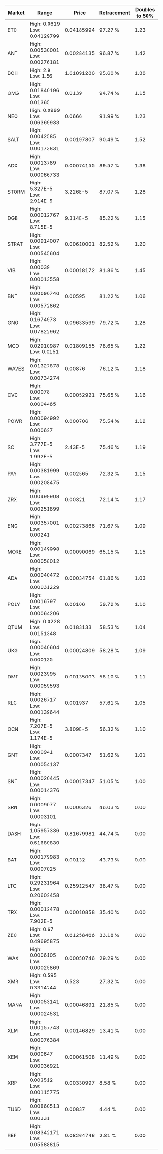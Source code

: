 | Market | Range | Price| Retracement | Doubles to 50% |
| --- | --- | --- | --- | --- |
| ETC | High: 0.0619<br />Low: 0.04129799 | 0.04185994 | 97.27 % | 1.23 |
| ANT | High: 0.00530001<br />Low: 0.00276181 | 0.00284135 | 96.87 % | 1.42 |
| BCH | High: 2.9<br />Low: 1.56 | 1.61891286 | 95.60 % | 1.38 |
| OMG | High: 0.01840196<br />Low: 0.01365 | 0.0139 | 94.74 % | 1.15 |
| NEO | High: 0.0999<br />Low: 0.06369933 | 0.0666 | 91.99 % | 1.23 |
| SALT | High: 0.0042585<br />Low: 0.00173831 | 0.00197807 | 90.49 % | 1.52 |
| ADX | High: 0.0013789<br />Low: 0.00066733 | 0.00074155 | 89.57 % | 1.38 |
| STORM | High: 5.327E-5<br />Low: 2.914E-5 | 3.226E-5 | 87.07 % | 1.28 |
| DGB | High: 0.00012767<br />Low: 8.715E-5 | 9.314E-5 | 85.22 % | 1.15 |
| STRAT | High: 0.00914007<br />Low: 0.00545604 | 0.00610001 | 82.52 % | 1.20 |
| VIB | High: 0.00039<br />Low: 0.00013558 | 0.00018172 | 81.86 % | 1.45 |
| BNT | High: 0.00690746<br />Low: 0.00572862 | 0.00595 | 81.22 % | 1.06 |
| GNO | High: 0.1674973<br />Low: 0.07822962 | 0.09633599 | 79.72 % | 1.28 |
| MCO | High: 0.02910987<br />Low: 0.0151 | 0.01809155 | 78.65 % | 1.22 |
| WAVES | High: 0.01327878<br />Low: 0.00734274 | 0.00876 | 76.12 % | 1.18 |
| CVC | High: 0.00078<br />Low: 0.0004485 | 0.00052921 | 75.65 % | 1.16 |
| POWR | High: 0.00094992<br />Low: 0.000627 | 0.000706 | 75.54 % | 1.12 |
| SC | High: 3.777E-5<br />Low: 1.992E-5 | 2.43E-5 | 75.46 % | 1.19 |
| PAY | High: 0.00381999<br />Low: 0.00208475 | 0.002565 | 72.32 % | 1.15 |
| ZRX | High: 0.00499908<br />Low: 0.00251899 | 0.00321 | 72.14 % | 1.17 |
| ENG | High: 0.00357001<br />Low: 0.00241 | 0.00273866 | 71.67 % | 1.09 |
| MORE | High: 0.00149998<br />Low: 0.00058012 | 0.00090069 | 65.15 % | 1.15 |
| ADA | High: 0.00040472<br />Low: 0.00031229 | 0.00034754 | 61.86 % | 1.03 |
| POLY | High: 0.0016797<br />Low: 0.00064206 | 0.00106 | 59.72 % | 1.10 |
| QTUM | High: 0.0228<br />Low: 0.0151348 | 0.0183133 | 58.53 % | 1.04 |
| UKG | High: 0.00040604<br />Low: 0.000135 | 0.00024809 | 58.28 % | 1.09 |
| DMT | High: 0.0023995<br />Low: 0.00059593 | 0.00135003 | 58.19 % | 1.11 |
| RLC | High: 0.0026717<br />Low: 0.00139644 | 0.001937 | 57.61 % | 1.05 |
| OCN | High: 7.207E-5<br />Low: 1.174E-5 | 3.809E-5 | 56.32 % | 1.10 |
| GNT | High: 0.000941<br />Low: 0.00054137 | 0.0007347 | 51.62 % | 1.01 |
| SNT | High: 0.00020445<br />Low: 0.00014376 | 0.00017347 | 51.05 % | 1.00 |
| SRN | High: 0.0009077<br />Low: 0.0003101 | 0.0006326 | 46.03 % | 0.00 |
| DASH | High: 1.05957336<br />Low: 0.51689839 | 0.81679981 | 44.74 % | 0.00 |
| BAT | High: 0.00179983<br />Low: 0.0007025 | 0.00132 | 43.73 % | 0.00 |
| LTC | High: 0.29231964<br />Low: 0.20602458 | 0.25912547 | 38.47 % | 0.00 |
| TRX | High: 0.00012478<br />Low: 7.902E-5 | 0.00010858 | 35.40 % | 0.00 |
| ZEC | High: 0.67<br />Low: 0.49695875 | 0.61258466 | 33.18 % | 0.00 |
| WAX | High: 0.0006105<br />Low: 0.00025869 | 0.00050746 | 29.29 % | 0.00 |
| XMR | High: 0.595<br />Low: 0.3314244 | 0.523 | 27.32 % | 0.00 |
| MANA | High: 0.00053141<br />Low: 0.00024531 | 0.00046891 | 21.85 % | 0.00 |
| XLM | High: 0.00157743<br />Low: 0.00076384 | 0.00146829 | 13.41 % | 0.00 |
| XEM | High: 0.000647<br />Low: 0.00036921 | 0.00061508 | 11.49 % | 0.00 |
| XRP | High: 0.003512<br />Low: 0.00115775 | 0.00330997 | 8.58 % | 0.00 |
| TUSD | High: 0.00860513<br />Low: 0.00331 | 0.00837 | 4.44 % | 0.00 |
| REP | High: 0.08342171<br />Low: 0.05588815 | 0.08264746 | 2.81 % | 0.00 |

